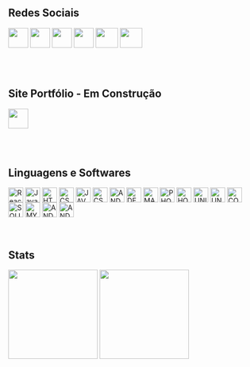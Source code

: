 <h2>Redes Sociais</h2>
<div>
  <a style="cursor:pointer;"  onclick="window.open('https://www.instagram.com/v.h.t.c');" target="_blank"><img width="40px" height="40px" src="https://vhtc.netlify.app/redes_sociais/insta.png" target="_blank"></a>
  <a style="cursor:pointer;"  onclick="window.open('https://wa.me/5571987881607?text=Ol%C3%A1!%20Gostaria%20de%20saber%20mais%20informa%C3%A7%C3%B5es.');" target="_blank"><img width="40px" height="40px" src="https://vhtc.netlify.app/redes_sociais/wtts.png" target="_blank"></a>
  <a style="cursor:pointer;"  onclick="window.open('https://github.com/vhtc');" target="_blank"><img width="40px" height="40px" src="https://vhtc.netlify.app/redes_sociais/git.png" target="_blank"></a>
  <a style="cursor:pointer;"  onclick="window.open('mailto:victor.tuy@hotmail.com?subject=Ol%C3%A1!%20Gostaria%20de%20saber%20mais%20informa%C3%A7%C3%B5es.');" target="_blank"><img width="40px" height="40px" src="https://vhtc.netlify.app/redes_sociais/email.png" target="_blank"></a>
  <a style="cursor:pointer;"  onclick="window.open('https://www.youtube.com/channel/UCh7RtjZyv-05IzHYN-8O3Nw');" target="_blank"><img width="45px" height="40px" src="https://vhtc.netlify.app/redes_sociais/youtube.png" target="_blank"></a>
  <a style="cursor:pointer;"  onclick="window.open('https://www.behance.net/victortuy');" target="_blank"><img width="45px" height="40px" src="https://cdn-images-1.medium.com/max/1200/1*nwC9IhBwXNLV1JgwEgetQw.jpeg" target="_blank"></a>
  
  <br> </br>
</div>
<h2>Site Portfólio - Em Construção  </h2>
<div>
  <a style="cursor:pointer;"  onclick="window.open('https://vhtc.netlify.app/');" target="_blank"><img width="40px" height="40px" src="https://vhtc.netlify.app/redes_sociais/site.png" target="_blank"></a>
  
</div>  
   	

<br> </br>
<h2>Linguagens e Softwares</h2>
<div style:"display: inline_block">
    <img align="center" alt="ReactJs" height="30" src="https://cdn.jsdelivr.net/gh/devicons/devicon/icons/react/react-original.svg" />
    <img align="center" alt="Javascript" height="30" src="https://cdn.jsdelivr.net/gh/devicons/devicon/icons/javascript/javascript-original.svg" />
      <img align="center" alt="HTML5" height="30" src="https://cdn.jsdelivr.net/gh/devicons/devicon/icons/html5/html5-original.svg" />
  <img align="center" alt="CSS3" height="30" src="https://cdn.jsdelivr.net/gh/devicons/devicon/icons/css3/css3-original.svg" />
  <img align="center" alt="JAVA" height="30" src="https://cdn.jsdelivr.net/gh/devicons/devicon/icons/java/java-original.svg" />
  <img align="center" alt="CSHARP" height="30" src="https://cdn.jsdelivr.net/gh/devicons/devicon/icons/csharp/csharp-original.svg" />
  <img align="center" alt="ANDROID" height="30" src="https://cdn.jsdelivr.net/gh/devicons/devicon/icons/android/android-original.svg" />
  <img align="center" alt="DELPHI" height="30" src="https://vhtc.netlify.app/softwares/delphi.png" />
  <img align="center" alt="MAYA" height="30" src="https://vhtc.netlify.app/softwares/maya.png" />
  <img align="center" alt="PHOTOSHOP" height="30" src="https://vhtc.netlify.app/softwares/photoshop.png" />
  <img align="center" alt="HOMESTYLER" height="30" src="https://vhtc.netlify.app/softwares/homestyler.png" />
  <img align="center" alt="UNITY" height="30" src="https://vhtc.netlify.app/softwares/unity.png" />
  <img align="center" alt="UNREAL" height="30" src="https://vhtc.netlify.app/softwares/unreal.png" />
  <img align="center" alt="CONSTRUCT" height="30" src="https://vhtc.netlify.app/softwares/construct.png" />
  <img align="center" alt="SQLITE" height="30" src="https://vhtc.netlify.app/softwares/sqlite.png" />
  <img align="center" alt="MYSQL" height="30" src="https://cdn.jsdelivr.net/gh/devicons/devicon/icons/mysql/mysql-original.svg" />
  <img align="center" alt="ANDROID" height="30" src="https://cdn.jsdelivr.net/gh/devicons/devicon/icons/canva/canva-original.svg" />
  <img align="center" alt="ANDROID" height="30" src="https://cdn.jsdelivr.net/gh/devicons/devicon/icons/linux/linux-original.svg" />
  
  
  
</div>
<br> </br>
<h2>Stats</h2>

<div>
  <img align="center" height="180em" src="https://github-readme-stats.vercel.app/api?username=vhtc&show_icons=true&theme=radical" />
  <img align="center" height="180em" src="https://github-readme-stats.vercel.app/api/top-langs/?username=vhtc&layout=compact&theme=radical" />
</div>
